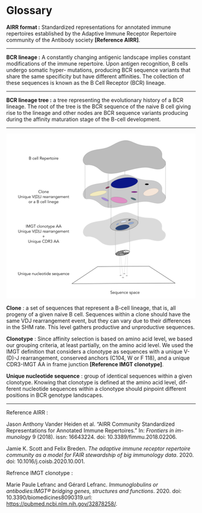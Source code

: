 # Glossary

**AIRR format :** Standardized representations for annotated immune repertoires established by the Adaptive Immune Receptor Repertoire community of the Antibody society **[Reference AIRR]**.

****

**BCR lineage :** A constantly changing antigenic landscape implies constant modifications of the immune repertoire. Upon antigen recognition, B cells undergo somatic hyper- mutations, producing BCR sequence variants that share the same specificity but have different affinities. The collection of these sequences is known as the B Cell Receptor (BCR) lineage.

****

**BCR lineage tree :** a tree representing the evolutionary history of a BCR lineage. The root of the tree is the BCR sequence of the naive B cell giving rise to the lineage and other nodes are BCR sequence variants producing during the affinity maturation stage of the B-cell development.
****

![levels.png](https://github.com/NikaAb/BCR_intraclonal_diversity/blob/master/Tutorial/levels.png)

**Clone** : a set of sequences that represent a B-cell lineage, that is, all progeny
of a given naive B cell. Sequences within a clone should have the same VDJ
rearrangement event, but they can vary due to their differences in the SHM
rate. This level gathers productive and unproductive sequences.

**Clonotype** : Since affinity selection is based on amino acid level, we based
our grouping criteria, at least partially, on the amino acid level. We used the IMGT definition that considers a clonotype as sequences with a unique V-(D)-J rearrangement, conserved anchors (C104, W or F 118), and a unique CDR3-IMGT AA in frame junction **[Reference IMGT clonotype]**.

**Unique nucleotide sequence** : group of identical sequences within a given
clonotype. Knowing that clonotype is defined at the amino acid level, dif-
ferent nucleotide sequences within a clonotype should pinpoint different
positions in BCR genotype landscapes.

****

Reference AIRR :

Jason Anthony Vander Heiden et al. “AIRR Community Standardized
Representations for Annotated Immune Repertoires.” In: *Frontiers in im-
munology* 9 (2018). issn: 16643224. doi: 10.3389/fimmu.2018.02206.

Jamie K. Scott and Felix Breden. *The adaptive immune receptor repertoire
community as a model for FAIR stewardship of big immunology data*. 2020. doi:
10.1016/j.coisb.2020.10.001.

Refrence IMGT clonotype : 

Marie Paule Lefranc and Gérard Lefranc. *Immunoglobulins or antibodies:IMGT® bridging genes, structures and functions*. 2020. doi: 10.3390/biomedicines8090319.url: https://pubmed.ncbi.nlm.nih.gov/32878258/.
